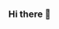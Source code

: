 ### Hi there 👋

<!--
**VladVertehel/VladVertehel** is a ✨ _special_ ✨ repository because its `README.md` (this file) appears on your GitHub profile.

Here are some ideas to get you started:

- 🔭 I’m currently working on ...snake
- 🌱 I’m currently learning ...front end
- 👯 I’m looking to collaborate on ...front end
- 🤔 I’m looking for help with ...snake
- 💬 Ask me about ...everything you want)
- 📫 How to reach me: ...vladvertegel@gmail.com
- 😄 Pronouns: ...pronouns
- ⚡ Fun fact: ...i love metal music
-->
